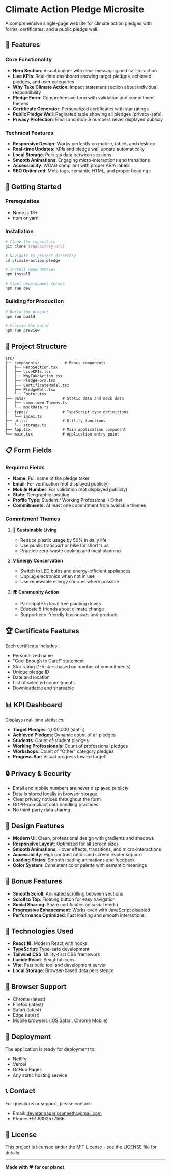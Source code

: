 # Climate Action Pledge Microsite

A comprehensive single-page website for climate action pledges with forms, certificates, and a public pledge wall.

## 🌱 Features

### Core Functionality
- **Hero Section**: Visual banner with clear messaging and call-to-action
- **Live KPIs**: Real-time dashboard showing target pledges, achieved pledges, and user categories
- **Why Take Climate Action**: Impact statement section about individual responsibility
- **Pledge Form**: Comprehensive form with validation and commitment themes
- **Certificate Generator**: Personalized certificates with star ratings
- **Public Pledge Wall**: Paginated table showing all pledges (privacy-safe)
- **Privacy Protection**: Email and mobile numbers never displayed publicly

### Technical Features
- **Responsive Design**: Works perfectly on mobile, tablet, and desktop
- **Real-time Updates**: KPIs and pledge wall update automatically
- **Local Storage**: Persists data between sessions
- **Smooth Animations**: Engaging micro-interactions and transitions
- **Accessibility**: WCAG compliant with proper ARIA labels
- **SEO Optimized**: Meta tags, semantic HTML, and proper headings

## 🚀 Getting Started

### Prerequisites
- Node.js 18+ 
- npm or yarn

### Installation
```bash
# Clone the repository
git clone [repository-url]

# Navigate to project directory
cd climate-action-pledge

# Install dependencies
npm install

# Start development server
npm run dev
```

### Building for Production
```bash
# Build the project
npm run build

# Preview the build
npm run preview
```

## 🎯 Project Structure

```
src/
├── components/           # React components
│   ├── HeroSection.tsx
│   ├── LiveKPIs.tsx
│   ├── WhyTakeAction.tsx
│   ├── PledgeForm.tsx
│   ├── CertificateModal.tsx
│   ├── PledgeWall.tsx
│   └── Footer.tsx
├── data/                # Static data and mock data
│   ├── commitmentThemes.ts
│   └── mockData.ts
├── types/               # TypeScript type definitions
│   └── index.ts
├── utils/               # Utility functions
│   └── storage.ts
├── App.tsx              # Main application component
└── main.tsx             # Application entry point
```

## 📋 Form Fields

### Required Fields
- **Name**: Full name of the pledge taker
- **Email**: For verification (not displayed publicly)
- **Mobile Number**: For validation (not displayed publicly)
- **State**: Geographic location
- **Profile Type**: Student / Working Professional / Other
- **Commitments**: At least one commitment from available themes

### Commitment Themes
1. **🌱 Sustainable Living**
   - Reduce plastic usage by 50% in daily life
   - Use public transport or bike for short trips
   - Practice zero-waste cooking and meal planning

2. **💡 Energy Conservation**
   - Switch to LED bulbs and energy-efficient appliances
   - Unplug electronics when not in use
   - Use renewable energy sources where possible

3. **🌍 Community Action**
   - Participate in local tree planting drives
   - Educate 5 friends about climate change
   - Support eco-friendly businesses and products

## 🏆 Certificate Features

Each certificate includes:
- Personalized name
- "Cool Enough to Care!" statement
- Star rating (1-5 stars based on number of commitments)
- Unique pledge ID
- Date and location
- List of selected commitments
- Downloadable and shareable

## 📊 KPI Dashboard

Displays real-time statistics:
- **Target Pledges**: 1,000,000 (static)
- **Achieved Pledges**: Dynamic count of all pledges
- **Students**: Count of student pledges
- **Working Professionals**: Count of professional pledges
- **Workshops**: Count of "Other" category pledges
- **Progress Bar**: Visual progress toward target

## 🔒 Privacy & Security

- Email and mobile numbers are never displayed publicly
- Data is stored locally in browser storage
- Clear privacy notices throughout the form
- GDPR-compliant data handling practices
- No third-party data sharing

## 🎨 Design Features

- **Modern UI**: Clean, professional design with gradients and shadows
- **Responsive Layout**: Optimized for all screen sizes
- **Smooth Animations**: Hover effects, transitions, and micro-interactions
- **Accessibility**: High contrast ratios and screen reader support
- **Loading States**: Smooth loading animations and feedback
- **Color System**: Consistent color palette with semantic meanings

## 🌟 Bonus Features

- **Smooth Scroll**: Animated scrolling between sections
- **Scroll to Top**: Floating button for easy navigation
- **Social Sharing**: Share certificates on social media
- **Progressive Enhancement**: Works even with JavaScript disabled
- **Performance Optimized**: Fast loading and smooth interactions

## 🔧 Technologies Used

- **React 18**: Modern React with hooks
- **TypeScript**: Type-safe development
- **Tailwind CSS**: Utility-first CSS framework
- **Lucide React**: Beautiful icons
- **Vite**: Fast build tool and development server
- **Local Storage**: Browser-based data persistence

## 📱 Browser Support

- Chrome (latest)
- Firefox (latest)
- Safari (latest)
- Edge (latest)
- Mobile browsers (iOS Safari, Chrome Mobile)

## 🚀 Deployment

The application is ready for deployment to:
- Netlify
- Vercel
- GitHub Pages
- Any static hosting service

## 📞 Contact

For questions or support, please contact:
- Email: devarannagaripraneeth@gmail.com
- Phone: +91 9392577566

## 📄 License

This project is licensed under the MIT License - see the LICENSE file for details.

---

**Made with ❤️ for our planet**
